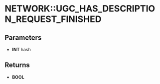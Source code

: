 # NETWORK::UGC_HAS_DESCRIPTION_REQUEST_FINISHED

## Parameters
* **INT** hash

## Returns
* **BOOL**